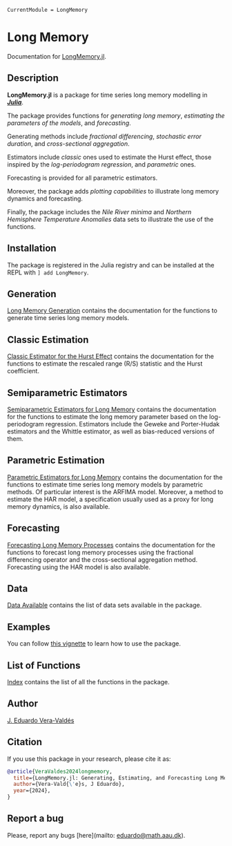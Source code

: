 ```@meta
CurrentModule = LongMemory
```

# Long Memory

Documentation for [LongMemory.jl](https://github.com/everval/LongMemory.jl).

## Description

**LongMemory.jl** is a package for time series long memory modelling in ***[Julia](https://julialang.org/)***.

The package provides functions for *generating long memory*, *estimating the parameters of the models*, and *forecasting*.

Generating methods include *fractional differencing*, *stochastic error duration*, and *cross-sectional aggregation*.

Estimators include *classic* ones used to estimate the Hurst effect, those inspired by the *log-periodogram regression*, and *parametric* ones.

Forecasting is provided for all parametric estimators.

Moreover, the package adds *plotting capabilities* to illustrate long memory dynamics and forecasting.

Finally, the package includes the *Nile River minima* and *Northern Hemisphere Temperature Anomalies* data sets to illustrate the use of the functions. 

## Installation

The package is registered in the Julia registry and can be installed at the REPL with `] add LongMemory`.

## Generation

[Long Memory Generation](@ref) contains the documentation for the functions to generate time series long memory models.

## Classic Estimation

[Classic Estimator for the Hurst Effect](@ref) contains the documentation for the functions to estimate the rescaled range (R/S) statistic and the Hurst coefficient.

## Semiparametric Estimators

[Semiparametric Estimators for Long Memory](@ref) contains the documentation for the functions to estimate the long memory parameter based on the log-periodogram regression. Estimators include the Geweke and Porter-Hudak estimators and the Whittle estimator, as well as bias-reduced versions of them.

## Parametric Estimation

[Parametric Estimators for Long Memory](@ref) contains the documentation for the functions to estimate time series long memory models by parametric methods. Of particular interest is the ARFIMA model. Moreover, a method to estimate the HAR model, a specification usually used as a proxy for long memory dynamics, is also available.

## Forecasting

[Forecasting Long Memory Processes](@ref) contains the documentation for the functions to forecast long memory processes using the fractional differencing operator and the cross-sectional aggregation method. Forecasting using the HAR model is also available.

## Data

[Data Available](@ref) contains the list of data sets available in the package.

## Examples

You can follow [this vignette](https://everval.github.io/files/LM_notebook_illustration.html) to learn how to use the package.

## List of Functions

[Index](@ref) contains the list of all the functions in the package.

## Author

[J. Eduardo Vera-Valdés](https://everval.github.io/)

## Citation

If you use this package in your research, please cite it as:

```bibtex
@article{VeraValdes2024longmemory,
  title={LongMemory.jl: Generating, Estimating, and Forecasting Long Memory Models in Julia},
  author={Vera-Vald{\'e}s, J Eduardo},
  year={2024},
}
```

## Report a bug

Please, report any bugs [here](mailto: eduardo@math.aau.dk).
